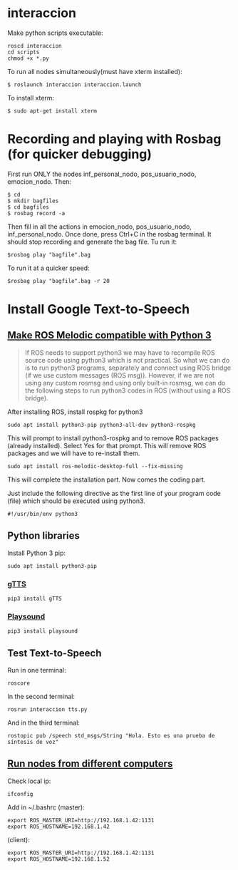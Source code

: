 # interaccion

Make python scripts executable:
```
roscd interaccion
cd scripts
chmod +x *.py
```
To run all nodes simultaneously(must have xterm installed):
```
$ roslaunch interaccion interaccion.launch
```
To install xterm:
```
$ sudo apt-get install xterm
```

# Recording and playing with Rosbag (for quicker debugging)

First run ONLY the nodes inf_personal_nodo, pos_usuario_nodo, emocion_nodo. Then:
```
$ cd
$ mkdir bagfiles
$ cd bagfiles
$ rosbag record -a
```
Then fill in all the actions in emocion_nodo, pos_usuario_nodo, inf_personal_nodo. Once done, press Ctrl+C in the rosbag terminal. It should stop recording and generate the bag file.
Tu run it:
```
$rosbag play "bagfile".bag
```
To run it at a quicker speed:
```
$rosbag play "bagfile".bag -r 20
```

# Install Google Text-to-Speech
## [Make ROS Melodic compatible with Python 3](https://dhanoopbhaskar.com/blog/2020-05-07-working-with-python-3-in-ros-kinetic-or-melodic/)
> If ROS needs to support python3 we may have to recompile ROS source code using python3 which is not practical. So what we can do is to run python3 programs, separately and connect using ROS bridge (if we use custom messages (ROS msg)). However, if we are not using any custom rosmsg and using only built-in rosmsg, we can do the following steps to run python3 codes in ROS (without using a ROS bridge).

After installing ROS, install rospkg for python3
```
sudo apt install python3-pip python3-all-dev python3-rospkg
```
This will prompt to install python3-rospkg and to remove ROS packages (already installed). Select Yes for that prompt. This will remove ROS packages and we will have to re-install them.
```
sudo apt install ros-melodic-desktop-full --fix-missing
```
This will complete the installation part. Now comes the coding part.

Just include the following directive as the first line of your program code (file) which should be executed using python3.
```
#!/usr/bin/env python3
```

## Python libraries

Install Python 3 pip:
```
sudo apt install python3-pip
```
### [gTTS](https://gtts.readthedocs.io/en/latest/)
```
pip3 install gTTS
```
### [Playsound](https://pypi.org/project/playsound/)
```
pip3 install playsound
```

## Test Text-to-Speech
Run in one terminal:
```
roscore
```
In the second terminal:
```
rosrun interaccion tts.py
```
And in the third terminal:
```
rostopic pub /speech std_msgs/String "Hola. Esto es una prueba de síntesis de voz"
```

## [Run nodes from different computers](https://www.youtube.com/watch?v=Y4yRNOQXD5I)
Check local ip:
```
ifconfig
```
Add in ~/.bashrc (master):
```
export ROS_MASTER_URI=http://192.168.1.42:1131
export ROS_HOSTNAME=192.168.1.42
```
(client):
```
export ROS_MASTER_URI=http://192.168.1.42:1131
export ROS_HOSTNAME=192.168.1.52
```

